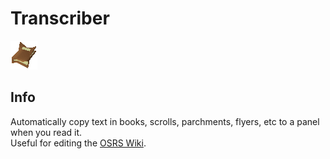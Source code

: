 # Transcriber

![icon](icon.png)

## Info
Automatically copy text in books, scrolls, parchments, flyers, etc to a panel when you read it.  
Useful for editing the [OSRS Wiki](https://oldschool.runescape.wiki/w/Category:Transcripts).
